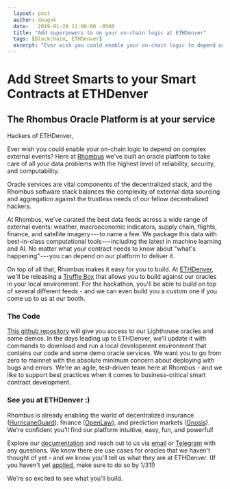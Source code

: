 ```yaml
---
  layout: post
  author: dougvk
  date:   2019-01-28 12:00:00 -0500
  title: "Add superpowers to on your on-chain logic at ETHDenver"
  tags: [Blockchain, ETHDenver]
  excerpt: "Ever wish you could enable your on-chain logic to depend on complex external events? Here at Rhombus we’ve built an oracle platform to take care of all your data problems with the highest level of reliability, security, and computability."
---
```


Add Street Smarts to your Smart Contracts at ETHDenver
======================================================

The Rhombus Oracle Platform is at your service
----------------------------------------------

Hackers of ETHDenver,

Ever wish you could enable your on-chain logic to depend on complex external events? Here at [Rhombus](https://rhombus.network) we've built an oracle platform to take care of all your data problems with the highest level of reliability, security, and computability.

Oracle services are vital components of the decentralized stack, and the Rhombus software stack balances the complexity of external data sourcing and aggregation against the trustless needs of our fellow decentralized hackers.

At Rhombus, we've curated the best data feeds across a wide range of external events: weather, macroeconomic indicators, supply chain, flights, finance, and satellite imagery --- to name a few. We package this data with best-in-class computational tools --- including the latest in machine learning and AI. No matter what your contract needs to know about "what's happening" --- you can depend on our platform to deliver it.

On top of all that, Rhombus makes it easy for you to build. At [ETHDenver](https://www.ethdenver.com/), we'll be releasing a [Truffle Box](https://truffleframework.com/boxes) that allows you to build against our oracles in your local environment. For the hackathon, you'll be able to build on top of several different feeds - and we can even build you a custom one if you come up to us at our booth.

### The Code

[This github repository](https://github.com/RhombusNetwork/rhombus-public) will give you access to our Lighthouse oracles and some demos. In the days leading up to ETHDenver, we'll update it with commands to download and run a local development environment that contains our code and some demo oracle services. We want you to go from zero to mainnet with the absolute minimum concern about deploying with bugs and errors. We're an agile, test-driven team here at Rhombus - and we like to support best practices when it comes to business-critical smart contract development.

### See you at ETHDenver :)

Rhombus is already enabling the world of decentralized insurance ([HurricaneGuard](http://hurricaneguard.io/)), finance ([OpenLaw](https://media.consensys.net/the-future-of-derivatives-an-end-to-end-legally-enforceable-option-contract-powered-by-ethereum-1c8c50005541)), and prediction markets ([Gnosis](http://gnosis.pm)). We're confident you'll find our platform intuitive, easy, fun, and powerful!

Explore our [documentation](https://docs.rhombus.network) and reach out to us via [email](mailto:hello@rhombus.network) or [Telegram](https://t.me/rhombusnetwork) with any questions. We know there are use cases for oracles that we haven't thought of yet - and we know you'll tell us what they are at ETHDenver. (If you haven't yet [applied](https://www.ethdenver.com/), make sure to do so by 1/31!)

We're so excited to see what you'll build.
